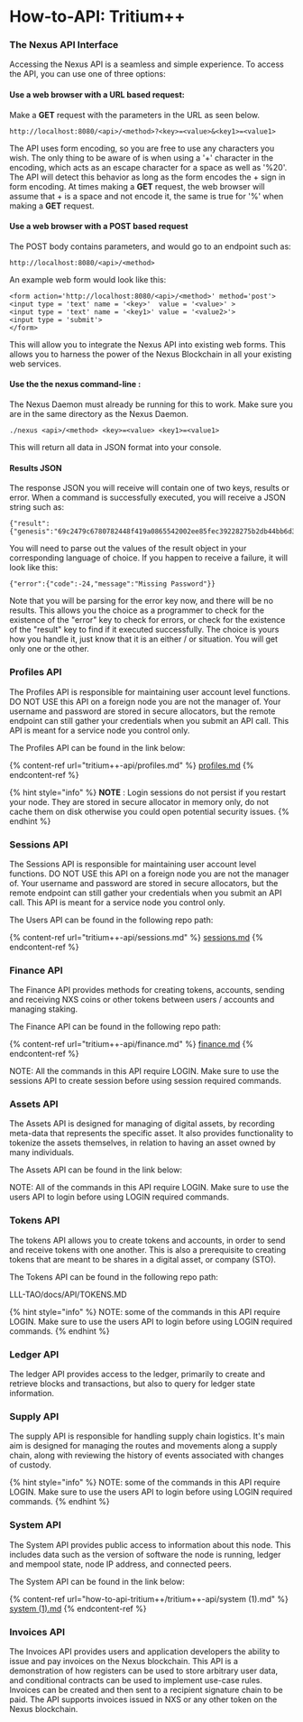 # How-to-API: Tritium++

### The Nexus API Interface

Accessing the Nexus API is a seamless and simple experience. To access the API, you can use one of three options:

#### Use a web browser with a URL based request:

Make a **GET** request with the parameters in the URL as seen below.

```
http://localhost:8080/<api>/<method>?<key>=<value>&<key1>=<value1>
```

The API uses form encoding, so you are free to use any characters you wish. The only thing to be aware of is when using a '+' character in the encoding, which acts as an escape character for a space as well as '%20'. The API will detect this behavior as long as the form encodes the + sign in form encoding. At times making a **GET** request, the web browser will assume that + is a space and not encode it, the same is true for '%' when making a **GET** request.

#### Use a web browser with a **POST** based request

The POST body contains parameters, and would go to an endpoint such as:

```
http://localhost:8080/<api>/<method>
```

An example web form would look like this:

```
<form action='http://localhost:8080/<api>/<method>' method='post'>
<input type = 'text' name = '<key>'  value = '<value>' >
<input type = 'text' name = '<key1>' value = '<value2>'>
<input type = 'submit'>
</form>
```

This will allow you to integrate the Nexus API into existing web forms. This allows you to harness the power of the Nexus Blockchain in all your existing web services.

#### Use the the nexus command-line :

The Nexus Daemon must already be running for this to work. Make sure you are in the same directory as the Nexus Daemon.

```
./nexus <api>/<method> <key>=<value> <key1>=<value1>
```

This will return all data in JSON format into your console.

#### Results JSON

The response JSON you will receive will contain one of two keys, results or error. When a command is successfully executed, you will receive a JSON string such as:

```
{"result":{"genesis":"69c2479c6780782448f419a0865542002ee85fec39228275b2db44bb6d3aa503","session":4940881975319897416}}
```

You will need to parse out the values of the result object in your corresponding language of choice. If you happen to receive a failure, it will look like this:

```
{"error":{"code":-24,"message":"Missing Password"}}
```

Note that you will be parsing for the error key now, and there will be no results. This allows you the choice as a programmer to check for the existence of the "error" key to check for errors, or check for the existence of the "result" key to find if it executed successfully. The choice is yours how you handle it, just know that it is an either / or situation. You will get only one or the other.

### Profiles API

The Profiles API is responsible for maintaining user account level functions. DO NOT USE this API on a foreign node you are not the manager of. Your username and password are stored in secure allocators, but the remote endpoint can still gather your credentials when you submit an API call. This API is meant for a service node you control only.

The Profiles API can be found in the link below:

{% content-ref url="tritium++-api/profiles.md" %}
[profiles.md](tritium++-api/profiles.md)
{% endcontent-ref %}

{% hint style="info" %}
**NOTE** : Login sessions do not persist if you restart your node. They are stored in secure allocator in memory only, do not cache them on disk otherwise you could open potential security issues.
{% endhint %}

### Sessions API

The Sessions API is responsible for maintaining user account level functions. DO NOT USE this API on a foreign node you are not the manager of. Your username and password are stored in secure allocators, but the remote endpoint can still gather your credentials when you submit an API call. This API is meant for a service node you control only.

The Users API can be found in the following repo path:

{% content-ref url="tritium++-api/sessions.md" %}
[sessions.md](tritium++-api/sessions.md)
{% endcontent-ref %}

### Finance API

The Finance API provides methods for creating tokens, accounts, sending and receiving NXS coins or other tokens between users / accounts and managing staking.

The Finance API can be found in the following repo path:

{% content-ref url="tritium++-api/finance.md" %}
[finance.md](tritium++-api/finance.md)
{% endcontent-ref %}

NOTE: All the commands in this API require LOGIN. Make sure to use the sessions API to create session before using session required commands.

### Assets API

The Assets API is designed for managing of digital assets, by recording meta-data that represents the specific asset. It also provides functionality to tokenize the assets themselves, in relation to having an asset owned by many individuals.

The Assets API can be found in the link below:



NOTE: All of the commands in this API require LOGIN. Make sure to use the users API to login before using LOGIN required commands.

### Tokens API

The tokens API allows you to create tokens and accounts, in order to send and receive tokens with one another. This is also a prerequisite to creating tokens that are meant to be shares in a digital asset, or company (STO).

The Tokens API can be found in the following repo path:

LLL-TAO/docs/API/TOKENS.MD

{% hint style="info" %}
NOTE: some of the commands in this API require LOGIN. Make sure to use the users API to login before using LOGIN required commands.
{% endhint %}

### Ledger API

The ledger API provides access to the ledger, primarily to create and retrieve blocks and transactions, but also to query for ledger state information.



### Supply API

The supply API is responsible for handling supply chain logistics. It's main aim is designed for managing the routes and movements along a supply chain, along with reviewing the history of events associated with changes of custody.



{% hint style="info" %}
NOTE: some of the commands in this API require LOGIN. Make sure to use the users API to login before using LOGIN required commands.
{% endhint %}

### System API

The System API provides public access to information about this node. This includes data such as the version of software the node is running, ledger and mempool state, node IP address, and connected peers.

The System API can be found in the link below:

{% content-ref url="how-to-api-tritium++/tritium++-api/system (1).md" %}
[system (1).md](<how-to-api-tritium++/tritium++-api/system (1).md>)
{% endcontent-ref %}

### Invoices API

The Invoices API provides users and application developers the ability to issue and pay invoices on the Nexus blockchain. This API is a demonstration of how registers can be used to store arbitrary user data, and conditional contracts can be used to implement use-case rules. Invoices can be created and then sent to a recipient signature chain to be paid. The API supports invoices issued in NXS or any other token on the Nexus blockchain.
